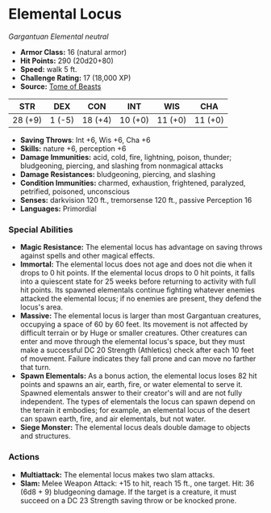 # Elemental Locus

*Gargantuan* *Elemental* *neutral*

- **Armor Class:** 16 (natural armor)
- **Hit Points:** 290 (20d20+80)
- **Speed:** walk 5 ft.
- **Challenge Rating:** 17 (18,000 XP)
- **Source:** [Tome of Beasts](https://koboldpress.com/kpstore/product/tome-of-beasts-for-5th-edition-print/)

| STR | DEX | CON | INT | WIS | CHA |
| --- | --- | --- | --- | --- | --- |
| 28 (+9) | 1 (-5) | 18 (+4) | 10 (+0) | 11 (+0) | 11 (+0) |

- **Saving Throws**: Int +6, Wis +6, Cha +6
- **Skills:** nature +6, perception +6
- **Damage Immunities:** acid, cold, fire, lightning, poison, thunder; bludgeoning, piercing, and slashing from nonmagical attacks
- **Damage Resistances:** bludgeoning, piercing, and slashing
- **Condition Immunities:** charmed, exhaustion, frightened, paralyzed, petrified, poisoned, unconscious
- **Senses:** darkvision 120 ft., tremorsense 120 ft., passive Perception 16
- **Languages:** Primordial
### Special Abilities
- **Magic Resistance:** The elemental locus has advantage on saving throws against spells and other magical effects.
- **Immortal:** The elemental locus does not age and does not die when it drops to 0 hit points. If the elemental locus drops to 0 hit points, it falls into a quiescent state for 25 weeks before returning to activity with full hit points. Its spawned elementals continue fighting whatever enemies attacked the elemental locus; if no enemies are present, they defend the locus's area.
- **Massive:** The elemental locus is larger than most Gargantuan creatures, occupying a space of 60 by 60 feet. Its movement is not affected by difficult terrain or by Huge or smaller creatures. Other creatures can enter and move through the elemental locus's space, but they must make a successful DC 20 Strength (Athletics) check after each 10 feet of movement. Failure indicates they fall prone and can move no farther that turn.
- **Spawn Elementals:** As a bonus action, the elemental locus loses 82 hit points and spawns an air, earth, fire, or water elemental to serve it. Spawned elementals answer to their creator's will and are not fully independent. The types of elementals the locus can spawn depend on the terrain it embodies; for example, an elemental locus of the desert can spawn earth, fire, and air elementals, but not water.
- **Siege Monster:** The elemental locus deals double damage to objects and structures.
### Actions
- **Multiattack:** The elemental locus makes two slam attacks.
- **Slam:** Melee Weapon Attack: +15 to hit, reach 15 ft., one target. Hit: 36 (6d8 + 9) bludgeoning damage. If the target is a creature, it must succeed on a DC 23 Strength saving throw or be knocked prone.
